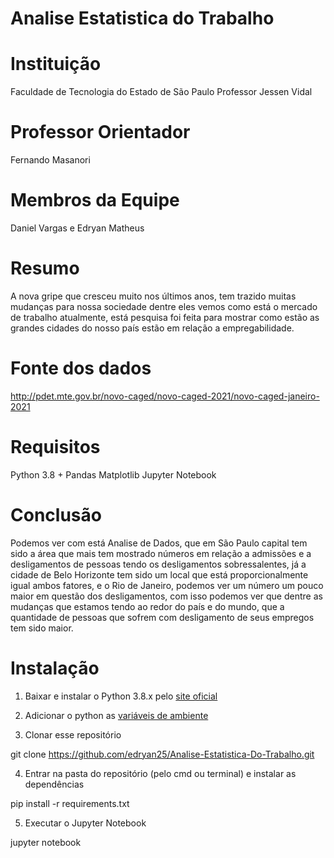 # Analise Estatistica do Trabalho

# Instituição
Faculdade de Tecnologia do Estado de São Paulo Professor Jessen Vidal

# Professor Orientador
Fernando Masanori

# Membros da Equipe
Daniel Vargas e Edryan Matheus

# Resumo
A nova gripe que cresceu muito nos últimos anos, tem trazido muitas mudanças para nossa sociedade dentre eles vemos como está o mercado de trabalho atualmente, está pesquisa foi feita para mostrar como estão as grandes cidades do nosso país estão em relação a empregabilidade.

# Fonte dos dados
http://pdet.mte.gov.br/novo-caged/novo-caged-2021/novo-caged-janeiro-2021

# Requisitos
Python 3.8 +
Pandas
Matplotlib
Jupyter Notebook

# Conclusão
Podemos ver com está Analise de Dados, que em São Paulo capital tem sido a  área que mais tem mostrado números em relação a admissões e a desligamentos de pessoas tendo os desligamentos sobressalentes, já a cidade de Belo Horizonte tem sido um local que está proporcionalmente igual ambos fatores, e o Rio de Janeiro, podemos ver um número um pouco maior em questão dos desligamentos, com isso podemos ver que dentre as mudanças que estamos tendo ao redor do país e do mundo, que a quantidade de pessoas que sofrem com desligamento de seus empregos tem sido maior.

# Instalação
1. Baixar e instalar o Python 3.8.x pelo [site oficial](https://www.python.org/downloads/)

2. Adicionar o python as [variáveis de ambiente](https://datatofish.com/add-python-to-windows-path/)

3. Clonar esse repositório 

git clone https://github.com/edryan25/Analise-Estatistica-Do-Trabalho.git

4. Entrar na pasta do repositório (pelo cmd ou terminal) e instalar as dependências

pip install -r requirements.txt

5. Executar o Jupyter Notebook

jupyter notebook
